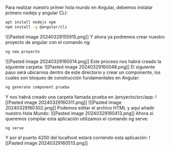 Para realizar nuestro primer hola mundo en Angular, debemos instalar primero nodejs y angular CLI:
```bash
apt install nodejs npm
npm install -g @angular/cli
```
![[Pasted image 20240329155915.png]]
Y ahora ya podremos crear nuestro proyecto de angular con el comando ng:
```bash
ng new proyecto
```
![[Pasted image 20240329160014.png]]
Este proceso nos habrá creado la siguiente carpeta:
![[Pasted image 20240329160048.png]]
El siguiente paso será ubicarnos dentro de este directorio y crear un componente, los cuales son bloques de construcción fundamentales en Angular:
```bash
ng generate component prueba
```
Y nos habrá creado una carpeta llamada prueba en /proyecto/src/app:
![[Pasted image 20240329160311.png]]
![[Pasted image 20240329160302.png]]
Podemos editar el archivo HTML y aquí añadir nuestro Hola Mundo:
![[Pasted image 20240329160413.png]]
Ahora si queremos compilar esta aplicación utilizamos el comando ng serve:
```bash
ng serve
```
Y por el puerto 4200 del localhost estará corriendo esta aplicación:
![[Pasted image 20240329160513.png]]
